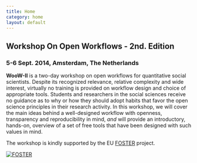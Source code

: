 ```yaml
---
title: Home
category: home
layout: default
---
```


## Workshop On Open Workflows - 2nd. Edition 

### 5-6 Sept. 2014, Amsterdam, The Netherlands


**WooW-II** is a two-day workshop on open workflows for quantitative social scientists. Despite its recognized relevance, relative complexity and wide interest, virtually no training is provided on workflow design and choice of appropriate tools. Students and researchers in the social sciences receive no guidance as to why or how they should adopt habits that favor the open science principles in their research activity. In this workshop, we will cover the main ideas behind a well-designed workflow with openness, transparency and reproducibility in mind, *and* will provide an introductory, hands-on, overview of a set of free tools that have been designed with such values in mind.

The workshop is kindly supported by the EU [FOSTER](http://www.fosteropenscience.eu/) project.

<p><a rel="license" href="http://www.fosteropenscience.eu/"><img
alt="FOSTER" style="border-width:0"
src="http://www.fosteropenscience.eu/wp-content/uploads/2014/02/cropped-FOSTER_logo_final_128.png" /></a><br />
</a></p>


